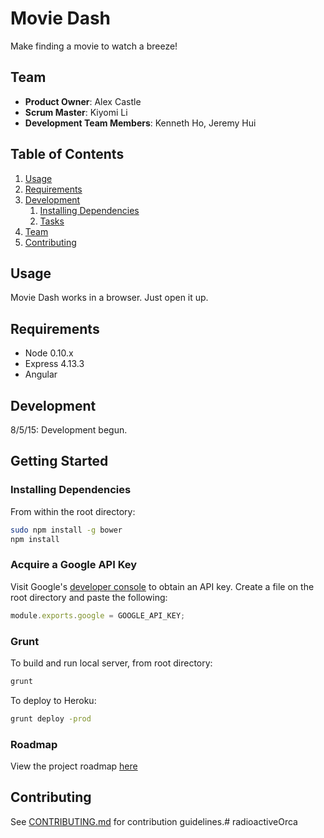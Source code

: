# Movie Dash

Make finding a movie to watch a breeze!

## Team

  - __Product Owner__: Alex Castle
  - __Scrum Master__: Kiyomi Li
  - __Development Team Members__: Kenneth Ho, Jeremy Hui

## Table of Contents

1. [Usage](#Usage)
1. [Requirements](#requirements)
1. [Development](#development)
    1. [Installing Dependencies](#installing-dependencies)
    1. [Tasks](#tasks)
1. [Team](#team)
1. [Contributing](#contributing)

## Usage

Movie Dash works in a browser. Just open it up.

## Requirements

- Node 0.10.x
- Express 4.13.3
- Angular

## Development

8/5/15: Development begun.

## Getting Started

### Installing Dependencies

From within the root directory:

```sh
sudo npm install -g bower
npm install
```

### Acquire a Google API Key

Visit Google's [developer console](https://console.developers.google.com/project) to obtain an API key.
Create a file on the root directory and paste the following:
```js
module.exports.google = GOOGLE_API_KEY;
```

### Grunt

To build and run local server, from root directory:
```sh
grunt
```

To deploy to Heroku:
```sh
grunt deploy -prod
```


### Roadmap

View the project roadmap [here](LINK_TO_PROJECT_ISSUES)


## Contributing

See [CONTRIBUTING.md](CONTRIBUTING.md) for contribution guidelines.# radioactiveOrca
